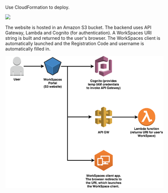 Use CloudFormation to deploy.

<td>
  <a href="https://console.aws.amazon.com/cloudformation/home?region=us-west-2#/stacks/new?stackName=WorkSpacesUserPortal&amp;templateURL=https://s3-us-west-2.amazonaws.com/debrosse-cloudformation-templates/cloudformation.yaml" target="_blank">
   <span class="inlinemediaobject">
   <img src="https://s3.amazonaws.com/cloudformation-examples/cloudformation-launch-stack.png">
   </span>
  </a>
</td>



The website is hosted in an Amazon S3 bucket. The backend uses API Gateway, Lambda and Cognito (for authentication). A WorkSpaces URI string is built and returned to the user's browser. The WorkSpaces client is automatically launched and the Registration Code and username is automatically filled in.

<img src="architecture.png">

